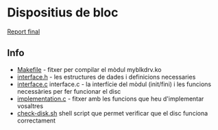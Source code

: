 # Dispositius de bloc

[Report final](https://github.com/magarcia/CASO/blob/master/Labs/Lab5/casoblk/entrega.txt)

## Info

- [Makefile](https://github.com/magarcia/CASO/blob/master/Labs/Lab5/casoblk/Makefile) - fitxer per compilar el mòdul myblkdrv.ko
- [interface.h](https://github.com/magarcia/CASO/blob/master/Labs/Lab5/casoblk/interface.h) - les estructures de dades i definicions necessaries
- [interface.c](https://github.com/magarcia/CASO/blob/master/Labs/Lab5/casoblk/interface.c) interface.c - la interfície del mòdul (init/fini) i les funcions necessàries per fer funcionar el disc
- [implementation.c](https://github.com/magarcia/CASO/blob/master/Labs/Lab5/casoblk/implementation.c) - fitxer amb les funcions que heu d'implementar vosaltres
- [check-disk.sh](https://github.com/magarcia/CASO/blob/master/Labs/Lab5/casoblk/check-disk.sh)
shell script que permet verificar que el disc funciona correctament
